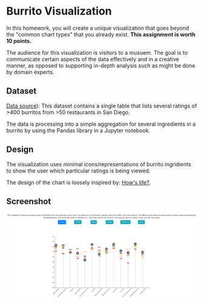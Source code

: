 # Burrito Visualization

In this homework, you will create a unique visualization that goes beyond the "common chart types" that you already exist. **This assignment is worth 10 points.**

The audience for this visualization is visitors to a musuem. The goal is to communicate certain aspects of the data effectively and in a creative manner, as opposed to supporting in-depth analysis such as might be done by domain experts.

## Dataset 

[Data source](https://www.kaggle.com/srcole/burritos-in-san-diego)): This dataset contains a single table that lists several ratings of >400 burritos from >50 restaurants in San Diego.

The data is processing into a simple aggregation for several ingredients in a burrito by using the Pandas library in a Jupyter notebook.

## Design

The visualization uses minimal icons/representations of burrito ingridients to show the user which particular ratings is being viewed.

The design of the chart is loosely inspired by: [How's life?](http://www.oecdbetterlifeindex.org/#/31111111111).

## Screenshot

![visualization](screenshots/main.png)
